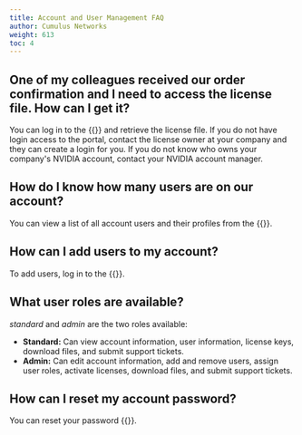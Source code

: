 ```yaml
---
title: Account and User Management FAQ
author: Cumulus Networks
weight: 613
toc: 4
---
```

<!-- vale off -->
## One of my colleagues received our order confirmation and I need to access the license file. How can I get it?
<!-- vale on -->
You can log in to the {{<exlink url="https://support.mellanox.com/s/" text="MyMellanox Customer Portal">}} and retrieve the license file. If you do not have login access to the portal, contact the license owner at your company and they can create a login for you. If you do not know who owns your company's NVIDIA account, contact your NVIDIA account manager.
<!-- vale off -->
## How do I know how many users are on our account?
<!-- vale on -->
You can view a list of all account users and their profiles from the {{<exlink url="https://support.mellanox.com/s/" text="MyMellanox Customer Portal">}}.
<!-- vale off -->  
## How can I add users to my account?
<!-- vale on -->
To add users, log in to the {{<exlink url="https://support.mellanox.com/s/" text="MyMellanox Customer Portal">}}.

## What user roles are available?

*standard* and *admin* are the two roles available:

- **Standard:** Can view account information, user information, license keys, download files, and submit support tickets.
- **Admin:** Can edit account information, add and remove users, assign user roles, activate licenses, download files, and submit support tickets.
<!--
## I am trying to access the support portal but it says that my account is not enabled for Zendesk. What should I do?
You need at least one active Software Update and Support contract (paid or trial) to access the support portal. Contact <webmaster@cumulusnetworks.com>:

- If you do not have an active contract, or,
- If your company has an active contract, but no one granted you support portal access permissions yet.
-->
## How can I reset my account password?
<!-- vale on -->
You can reset your password {{<exlink url="https://support.mellanox.com/s/login/" text="here">}}.
